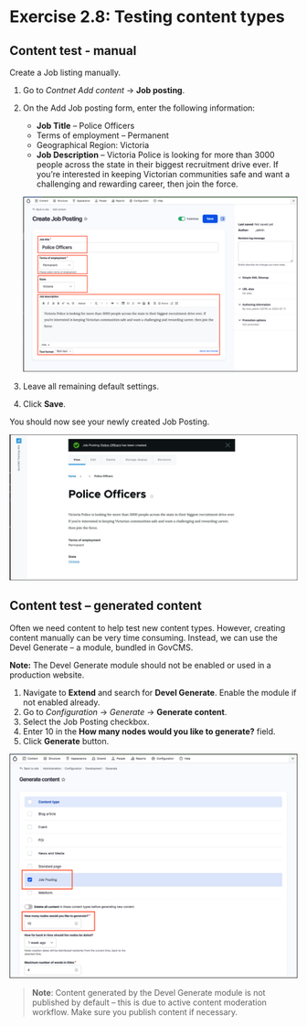 # Exercise 2.8: Testing content types

## Content test - manual

Create a Job listing manually.

1. Go to _Contnet_ _Add content_ → **Job posting**.
2. On the Add Job posting form, enter the following information:
   * **Job Title** – Police Officers
   * Terms of employment – Permanent
   * Geographical Region: Victoria
   * **Job Description** – Victoria Police is looking for more than 3000 people across the state in their biggest recruitment drive ever. If you’re interested in keeping Victorian communities safe and want a challenging and rewarding career, then join the force. 

    ![Image of Create Job posting](../.gitbook/assets/Unit-2-Testing-Content-Types-1.png)

3. Leave all remaining default settings.
4. Click **Save**.

You should now see your newly created Job Posting.

![Image of Job posting](../.gitbook/assets/Unit-2-Testing-Content-Types-2.png)

## Content test – generated content

Often we need content to help test new content types. However, creating content manually can be very time consuming. Instead, we can use the Devel Generate – a module, bundled in GovCMS.

**Note:** The Devel Generate module should not be enabled or used in a production website.

1. Navigate to **Extend** and search for **Devel Generate**. Enable the module if not enabled already.     
2. Go to _Configuration_ → _Generate_ → **Generate content**.
3. Select the Job Posting checkbox.
4. Enter 10 in the **How many nodes would you like to generate?** field.
5. Click **Generate** button.

![Image of Job posting](../.gitbook/assets/Unit-2-Testing-Content-Types-3.png)

> **Note**: Content generated by the Devel Generate module is not published by default – this is due to active content moderation workflow. Make sure you publish content if necessary.

